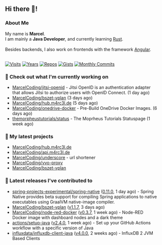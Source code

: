 ## Hi there 👋!




### About Me

My name is **Marcel**.<br>
I am mainly a **Java Developer**, and currently learning [Rust](https://www.rust-lang.org).<br>
<br>
Besides backends, I also work on frontends with the framework [Angular](https://angular.io).
<br>
<br>

[![Visits](https://badges.pufler.dev/visits/MarcelCoding/MarcelCoding?style=flat-square&color=black&logo=github)](https://github.com/MarcelCoding)
[![Years](https://badges.pufler.dev/years/MarcelCoding?style=flat-square&color=black&logo=github)](https://github.com/MarcelCoding)
[![Repos](https://badges.pufler.dev/repos/MarcelCoding?style=flat-square&color=black&logo=github)](https://github.com/MarcelCoding?tab=repositories)
[![Gists](https://badges.pufler.dev/gists/MarcelCoding?style=flat-square&color=black&logo=github)](https://gist.github.com/MarcelCoding)
[![Monthly Commits](https://badges.pufler.dev/commits/monthly/MarcelCoding?style=flat-square&color=black&logo=github)](https://github.com/MarcelCoding)

### 👷 Check out what I'm currently working on

- [MarcelCoding/jitsi-openid](https://github.com/MarcelCoding/jitsi-openid) - Jitsi OpenID is an authentication adapter that allows Jitsi to authorize users with OpenID Connect. (1 day ago)
- [MarcelCoding/bszet-vplan](https://github.com/MarcelCoding/bszet-vplan) (3 days ago)
- [MarcelCoding/hub.m4rc3l.de](https://github.com/MarcelCoding/hub.m4rc3l.de) (5 days ago)
- [MarcelCoding/onedrive-docker](https://github.com/MarcelCoding/onedrive-docker) - Pre-Build OneDrive Docker Images. (6 days ago)
- [themorpheustutorials/status](https://github.com/themorpheustutorials/status) - The Moprheus Tutorials Statuspage (1 week ago)

### 🌱 My latest projects

- [MarcelCoding/hub.m4rc3l.de](https://github.com/MarcelCoding/hub.m4rc3l.de)
- [MarcelCoding/api.m4rc3l.de](https://github.com/MarcelCoding/api.m4rc3l.de)
- [MarcelCoding/underscore](https://github.com/MarcelCoding/underscore) - url shortener
- [MarcelCoding/vvo-proxy](https://github.com/MarcelCoding/vvo-proxy)
- [MarcelCoding/bszet-vplan](https://github.com/MarcelCoding/bszet-vplan)

### 🔭 Latest releases I've contributed to

- [spring-projects-experimental/spring-native](https://github.com/spring-projects-experimental/spring-native) ([0.11.0](https://github.com/spring-projects-experimental/spring-native/releases/tag/0.11.0), 1 day ago) - Spring Native provides beta support for compiling Spring applications to native executables using GraalVM native-image compiler.
- [MarcelCoding/bszet-vplan](https://github.com/MarcelCoding/bszet-vplan) ([v1.1.7](https://github.com/MarcelCoding/bszet-vplan/releases/tag/v1.1.7), 3 days ago)
- [MarcelCoding/node-red-docker](https://github.com/MarcelCoding/node-red-docker) ([v0.3.7](https://github.com/MarcelCoding/node-red-docker/releases/tag/v0.3.7), 1 week ago) - Node-RED Docker image with dashboard nodes and a dark theme
- [actions/setup-java](https://github.com/actions/setup-java) ([v2.4.0](https://github.com/actions/setup-java/releases/tag/v2.4.0), 1 week ago) - Set up your GitHub Actions workflow with a specific version of Java
- [influxdata/influxdb-client-java](https://github.com/influxdata/influxdb-client-java) ([v4.0.0](https://github.com/influxdata/influxdb-client-java/releases/tag/v4.0.0), 2 weeks ago) - InfluxDB 2 JVM Based Clients



